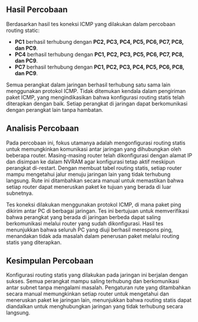 ## Hasil Percobaan
Berdasarkan hasil tes koneksi ICMP yang dilakukan dalam percobaan routing static:
- **PC1** berhasil terhubung dengan **PC2, PC3, PC4, PC5, PC6, PC7, PC8, dan PC9**.
- **PC4** berhasil terhubung dengan **PC1, PC2, PC3, PC5, PC6, PC7, PC8, dan PC9**.
- **PC7** berhasil terhubung dengan **PC1, PC2, PC3, PC4, PC5, PC6, PC8, dan PC9**.

Semua perangkat dalam jaringan berhasil terhubung satu sama lain menggunakan protokol ICMP. Tidak ditemukan kendala dalam pengiriman paket ICMP, yang mengindikasikan bahwa konfigurasi routing statis telah diterapkan dengan baik. Setiap perangkat di jaringan dapat berkomunikasi dengan perangkat lain tanpa hambatan.

## Analisis Percobaan
Pada percobaan ini, fokus utamanya adalah mengonfigurasi routing statis untuk memungkinkan komunikasi antar jaringan yang dihubungkan oleh beberapa router. Masing-masing router telah dikonfigurasi dengan alamat IP dan disimpan ke dalam NVRAM agar konfigurasi tetap aktif meskipun perangkat di-restart. Dengan membuat tabel routing statis, setiap router mampu mengetahui jalur menuju jaringan lain yang tidak terhubung langsung. Rute ini ditambahkan secara manual untuk memastikan bahwa setiap router dapat meneruskan paket ke tujuan yang berada di luar subnetnya.

Tes koneksi dilakukan menggunakan protokol ICMP, di mana paket ping dikirim antar PC di berbagai jaringan. Tes ini bertujuan untuk memverifikasi bahwa perangkat yang berada di jaringan berbeda dapat saling berkomunikasi melalui router yang sudah dikonfigurasi. Hasil tes menunjukkan bahwa seluruh PC yang diuji berhasil merespons ping, menandakan tidak ada masalah dalam penerusan paket melalui routing statis yang diterapkan.

## Kesimpulan Percobaan
Konfigurasi routing statis yang dilakukan pada jaringan ini berjalan dengan sukses. Semua perangkat mampu saling terhubung dan berkomunikasi antar subnet tanpa mengalami masalah. Pengaturan rute yang ditambahkan secara manual memungkinkan setiap router untuk mengetahui dan meneruskan paket ke jaringan lain, menunjukkan bahwa routing statis dapat diandalkan untuk menghubungkan jaringan yang tidak terhubung secara langsung.
